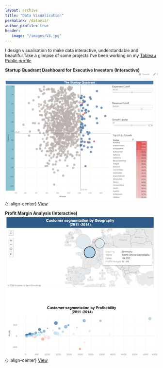 ```yaml
---
layout: archive
title: "Data Visualisation"
permalink: /dataviz/
author_profile: true
header:
   image: "/images/V4.jpg"
---
```


I design visualisation to make data interactive, understandable and beautiful.Take a glimpse of some projects I've been working on my [Tableau Public profile](https://public.tableau.com/profile/vanessa.miranda)


**Startup Quadrant Dashboard for Executive Investors (Interactive)**
![image-center](/images/V2.JPG){: .align-center}
 [View](https://public.tableau.com/profile/vanessa.miranda#!/vizhome/StartupQuadrantDashboardforExecutiveInvestorsInteractive/TheStartupQuadrant)
 
**Profit Margin Analysis (Interactive)**
![image-center](/images/V5.jpg){: .align-center}
 [View](https://public.tableau.com/profile/vanessa.miranda#!/vizhome/InteractiveMap_15655995119020/Dashboard1)
